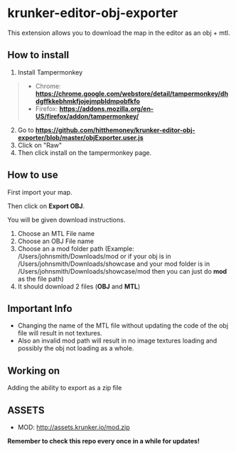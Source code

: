 # krunker-editor-obj-exporter

This extension allows you to download the map in the editor as an obj + mtl.

## How to install

1. Install Tampermonkey 
> * Chrome: **<https://chrome.google.com/webstore/detail/tampermonkey/dhdgffkkebhmkfjojejmpbldmpobfkfo>** 
> * Firefox: **<https://addons.mozilla.org/en-US/firefox/addon/tampermonkey/>**
2. Go to **<https://github.com/hitthemoney/krunker-editor-obj-exporter/blob/master/objExporter.user.js>**
3. Click on "Raw"
4. Then click install on the tampermonkey page.

## How to use

First import your map.

Then click on **Export OBJ**.

You will be given download instructions.
1. Choose an MTL File name
2. Choose an OBJ File name
3. Choose an a mod folder path (Example: /Users/johnsmith/Downloads/mod or if your obj is in /Users/johnsmith/Downloads/showcase and your mod folder is in /Users/johnsmith/Downloads/showcase/mod then you can just do **mod** as the file path)
4. It should download 2 files (**OBJ** and **MTL**) 

## Important Info
* Changing the name of the MTL file without updating the code of the obj file will result in not textures.
* Also an invalid mod path will result in no image textures loading and possibly the obj not loading as a whole.

## Working on
Adding the ability to export as a zip file

## ASSETS
* MOD: <http://assets.krunker.io/mod.zip>

**Remember to check this repo every once in a while for updates!**
